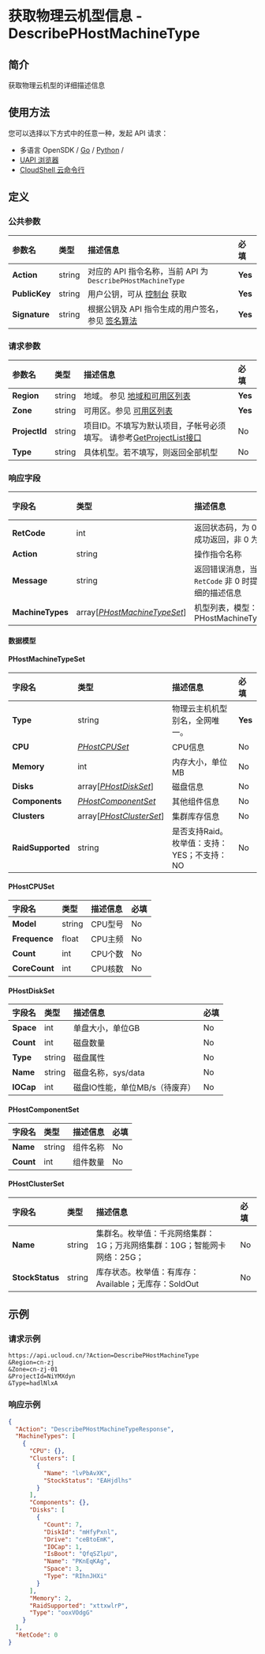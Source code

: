 # 获取物理云机型信息 - DescribePHostMachineType

## 简介

获取物理云机型的详细描述信息






## 使用方法

您可以选择以下方式中的任意一种，发起 API 请求：
- 多语言 OpenSDK / [Go](https://github.com/ucloud/ucloud-sdk-go) / [Python](https://github.com/ucloud/ucloud-sdk-python3) /
- [UAPI 浏览器](https://console.ucloud.cn/uapi/detail?id=DescribePHostMachineType)
- [CloudShell 云命令行](https://shell.ucloud.cn/)


## 定义

### 公共参数

| 参数名 | 类型 | 描述信息 | 必填 |
|:---|:---|:---|:---|
| **Action**     | string  | 对应的 API 指令名称，当前 API 为 `DescribePHostMachineType`                        | **Yes** |
| **PublicKey**  | string  | 用户公钥，可从 [控制台](https://console.ucloud.cn/uapi/apikey) 获取                                             | **Yes** |
| **Signature**  | string  | 根据公钥及 API 指令生成的用户签名，参见 [签名算法](api/summary/signature.md)  | **Yes** |

### 请求参数

| 参数名 | 类型 | 描述信息 | 必填 |
|:---|:---|:---|:---|
| **Region** | string | 地域。 参见 [地域和可用区列表](https://docs.ucloud.cn/api/summary/regionlist) |**Yes**|
| **Zone** | string | 可用区。参见 [可用区列表](https://docs.ucloud.cn/api/summary/regionlist) |**Yes**|
| **ProjectId** | string | 项目ID。不填写为默认项目，子帐号必须填写。 请参考[GetProjectList接口](https://docs.ucloud.cn/api/summary/get_project_list) |No|
| **Type** | string | 具体机型。若不填写，则返回全部机型 |No|

### 响应字段

| 字段名 | 类型 | 描述信息 | 必填 |
|:---|:---|:---|:---|
| **RetCode** | int | 返回状态码，为 0 则为成功返回，非 0 为失败 |**Yes**|
| **Action** | string | 操作指令名称 |**Yes**|
| **Message** | string | 返回错误消息，当 `RetCode` 非 0 时提供详细的描述信息 |No|
| **MachineTypes** | array[[*PHostMachineTypeSet*](#PHostMachineTypeSet)] | 机型列表，模型：PHostMachineTypeSet |**Yes**|

#### 数据模型


#### PHostMachineTypeSet

| 字段名 | 类型 | 描述信息 | 必填 |
|:---|:---|:---|:---|
| **Type** | string | 物理云主机机型别名，全网唯一。 |**Yes**|
| **CPU** | [*PHostCPUSet*](#PHostCPUSet) | CPU信息 |No|
| **Memory** | int | 内存大小，单位MB |No|
| **Disks** | array[[*PHostDiskSet*](#PHostDiskSet)] | 磁盘信息 |No|
| **Components** | [*PHostComponentSet*](#PHostComponentSet) | 其他组件信息 |No|
| **Clusters** | array[[*PHostClusterSet*](#PHostClusterSet)] | 集群库存信息 |No|
| **RaidSupported** | string | 是否支持Raid。枚举值：支持：YES；不支持：NO |No|

#### PHostCPUSet

| 字段名 | 类型 | 描述信息 | 必填 |
|:---|:---|:---|:---|
| **Model** | string | CPU型号 |No|
| **Frequence** | float | CPU主频 |No|
| **Count** | int | CPU个数 |No|
| **CoreCount** | int | CPU核数 |No|

#### PHostDiskSet

| 字段名 | 类型 | 描述信息 | 必填 |
|:---|:---|:---|:---|
| **Space** | int | 单盘大小，单位GB |No|
| **Count** | int | 磁盘数量 |No|
| **Type** | string | 磁盘属性 |No|
| **Name** | string | 磁盘名称，sys/data |No|
| **IOCap** | int | 磁盘IO性能，单位MB/s（待废弃） |No|

#### PHostComponentSet

| 字段名 | 类型 | 描述信息 | 必填 |
|:---|:---|:---|:---|
| **Name** | string | 组件名称 |No|
| **Count** | int | 组件数量 |No|

#### PHostClusterSet

| 字段名 | 类型 | 描述信息 | 必填 |
|:---|:---|:---|:---|
| **Name** | string | 集群名。枚举值：千兆网络集群：1G；万兆网络集群：10G；智能网卡网络：25G； |No|
| **StockStatus** | string | 库存状态。枚举值：有库存：Available；无库存：SoldOut |No|

## 示例

### 请求示例
    
```
https://api.ucloud.cn/?Action=DescribePHostMachineType
&Region=cn-zj
&Zone=cn-zj-01
&ProjectId=NiYMXdyn
&Type=hadlNlxA
```

### 响应示例
    
```json
{
  "Action": "DescribePHostMachineTypeResponse",
  "MachineTypes": [
    {
      "CPU": {},
      "Clusters": [
        {
          "Name": "lvPbAvXK",
          "StockStatus": "EAHjdlhs"
        }
      ],
      "Components": {},
      "Disks": [
        {
          "Count": 7,
          "DiskId": "mHfyPxnl",
          "Drive": "ceBtoEmK",
          "IOCap": 1,
          "IsBoot": "QfqSZlpU",
          "Name": "PKnEqKAg",
          "Space": 3,
          "Type": "RIhnJHXi"
        }
      ],
      "Memory": 2,
      "RaidSupported": "xttxwlrP",
      "Type": "ooxVOdgG"
    }
  ],
  "RetCode": 0
}
```





